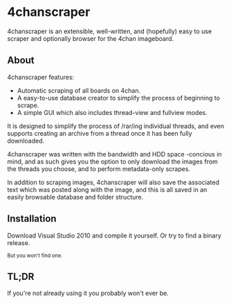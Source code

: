 4chanscraper
============

4chanscraper is an extensible, well-written, and (hopefully) easy to use
scraper and optionally browser for the 4chan imageboard.

About
-----

4chanscraper features:

*   Automatic scraping of all boards on 4chan.
*   A easy-to-use database creator to simplify the process of beginning to scrape.
*   A simple GUI which also includes thread-view and fullview modes.

It is designed to simplify the process of /rar/ing individual threads, and even
supports creating an archive from a thread once it has been fully downloaded.

4chanscraper was written with the bandwidth and HDD space -concious in mind, and
as such gives you the option to only download the images from the threads
you choose, and to perform metadata-only scrapes.

In addition to scraping images, 4chanscraper will also save the associated text
which was posted along with the image, and this is all saved in an easily browsable
database and folder structure.

Installation
------------
Download Visual Studio 2010 and compile it yourself. Or try to find a binary release.

<small>But you won't find one.</small>

TL;DR
-----
If you're not already using it you probably won't ever be.